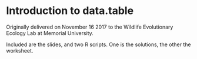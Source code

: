 # Introduction to data.table

Originally delivered on November 16 2017 to the Wildlife Evolutionary Ecology Lab at Memorial University. 

Included are the slides, and two R scripts. One is the solutions, the other the worksheet. 
